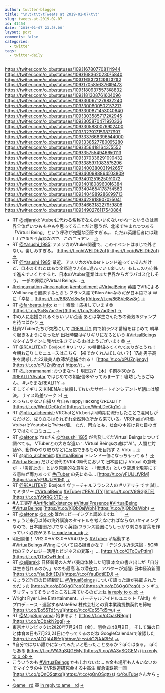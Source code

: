 ```yaml
---
author: twitter-blogger
title: "\n\t\t\t\tTweets at 2019-02-07\t\t"
slug: tweets-at-2019-02-07
id: 41454
date: '2019-02-07 23:59:00'
layout: post
comments: false
categories:
  - twitter
tags:
  - twitter-daily
---
```


https://twitter.com/o_ob/statuses/1093167807708114944 https://twitter.com/o_ob/statuses/1093168362023075840 https://twitter.com/o_ob/statuses/1093168373129633792 https://twitter.com/o_ob/statuses/1093170585637609473 https://twitter.com/o_ob/statuses/1093180937557368832 https://twitter.com/o_ob/statuses/1093181308761604096 https://twitter.com/o_ob/statuses/1093300671279882240 https://twitter.com/o_ob/statuses/1093300800502153217 https://twitter.com/o_ob/statuses/1093300871453040640 https://twitter.com/o_ob/statuses/1093303585717202945 https://twitter.com/o_ob/statuses/1093305870471950336 https://twitter.com/o_ob/statuses/1093305880076902400 https://twitter.com/o_ob/statuses/1093327917159837697 https://twitter.com/o_ob/statuses/1093337668396544000 https://twitter.com/o_ob/statuses/1093338527780065280 https://twitter.com/o_ob/statuses/1093356418164375552 https://twitter.com/o_ob/statuses/1093357554946650113 https://twitter.com/o_ob/statuses/1093370336291090432 https://twitter.com/o_ob/statuses/1093385971083575296 https://twitter.com/o_ob/statuses/1093400380031942657 https://twitter.com/o_ob/statuses/1093400988864503809 https://twitter.com/o_ob/statuses/1093401251625091072 https://twitter.com/o_ob/statuses/1093401808960016384 https://twitter.com/o_ob/statuses/1093404654178754560 https://twitter.com/o_ob/statuses/1093404989286899713 https://twitter.com/o_ob/statuses/1093422618907095041 https://twitter.com/o_ob/statuses/1093466318227959808 https://twitter.com/o_ob/statuses/1093490276117540864  

*   RT [@eijiaraki](https://twitter.com/eijiaraki): Vtuberに代わる名称でなんかいいのないかねーというのは業界全体がいつももやもや思ってることだと思うが、北米で生まれつつある「Virtual Being」という呼称が完璧な回答すぎる。。 ただ非英語話者には難しいであろう英語なので、このニュアン… [->](https://twitter.com/o_ob/statuses/1093167807708114944)
*   RT [@Yasushi_1985](https://twitter.com/Yasushi_1985): アメリカのVtuber関連で、このイベントはまじで外せない。楽しみすぎる。 [https://t.co/dWElIDb2of](https://t.co/dWElIDb2of) [->](https://twitter.com/o_ob/statuses/1093168362023075840)
*   RT [@Yasushi_1985](https://twitter.com/Yasushi_1985): 最近、アメリカのVtuberトレンド追っているんだけど、日本のそれとはもう全然違う方向に進んでいて楽しい。もしこの方向性で進んでいくとすると、日本のVtuber産業はまた世界からガラパゴス化しそう。 一部の界隈がVirtual Beings… [->](https://twitter.com/o_ob/statuses/1093168373129633792)
*   [#reincarnation](https://twitter.com/search?q=%23reincarnation&src=hash) [#incarnation](https://twitter.com/search?q=%23incarnation&src=hash) [#embodiment](https://twitter.com/search?q=%23embodiment&src=hash) [#VirtualBeing](https://twitter.com/search?q=%23VirtualBeing&src=hash) 英語でVRによる Well beingを翻訳するときも フランス語でBien êtreなのだが日本語では 単に「幸福… [https://t.co/868Vel8w8g](https://t.co/868Vel8w8g) [->](https://twitter.com/o_ob/statuses/1093170585637609473)
*   RT [@fanbeats_info](https://twitter.com/fanbeats_info): わー！素敵！応援しています😆 [https://t.co/ScBv7adGer](https://t.co/ScBv7adGer) [->](https://twitter.com/o_ob/statuses/1093180937557368832)
*   中の人に応援されるぐらい いい企画 あとは学生さんたちの勇気のジャンプを待つばかり [->](https://twitter.com/o_ob/statuses/1093181308761604096)
*   社員VTuberたちが突然にして [#REALITY](https://twitter.com/search?q=%23REALITY&src=hash) 内で朝ラジオ番組をはじめて 朝早く起きるようになったが 出社時間はギリギリになるという [#VirtualBeings](https://twitter.com/search?q=%23VirtualBeings&src=hash) なタイムラインに我々は生きている おはようございます😃 [->](https://twitter.com/o_ob/statuses/1093300671279882240)
*   RT [@REALITEVF](https://twitter.com/REALITEVF): Bonjour! #リアリテ の朝番組みてくれてありがとうね！ 今朝お送りしたニュースはこちら 【裸でかくれんぼしない？】17歳 男子高生を誘惑した22歳美人教師が逮捕される！ [https://t.co/oPUZnj6nqy](https://t.co/oPUZnj6nqy) [https://t…](https://t…) [->](https://twitter.com/o_ob/statuses/1093300800502153217)
*   RT [@_Isoramanami](https://twitter.com/_Isoramanami): おつまな～！ 明日2/7（木）午前8:30から [#REALITYAvatar](https://twitter.com/search?q=%23REALITYAvatar&src=hash) ではじめての朝配信☀やってみまーす！寝坊したらごぬん。 #いそまなREALITY [->](https://twitter.com/o_ob/statuses/1093300871453040640)
*   そしてイギリスIKINEMAに依頼しておいたサポートインシデントが朝には解決。 ナイス時差ワーク :-) [->](https://twitter.com/o_ob/statuses/1093303585717202945)
*   えっちじゃない自撮り 今日もHappyHackingなREALITY [https://t.co/WmLDeGtq1c](https://t.co/WmLDeGtq1c) [->](https://twitter.com/o_ob/statuses/1093305870471950336)
*   RT [@phio_alchemist](https://twitter.com/phio_alchemist): VRChatとVtuberは同時期に流行したことで混同しがちだけど、成り立ちはそれぞれ全然別の所から来ている。VRChatはVR畑。VtuberはYoutubeとTwitter畑。 ただ、両方とも、社会の本質は見た目のガワではなくコミュニ… [->](https://twitter.com/o_ob/statuses/1093305880076902400)
*   RT [@aktona](https://twitter.com/aktona): Yasさん [@Yasushi_1985](https://twitter.com/Yasushi_1985) が言及してたVirtual Beingsについて調べてる。 VTuberとの大きな違い 1\. Virtual Beingsの魂は"AI"。人間と対話や、動作のやり取りなどに反応できるものを目指す 2\. Virtu… [->](https://twitter.com/o_ob/statuses/1093327917159837697)
*   RT [@phio_alchemist](https://twitter.com/phio_alchemist): [#VirtualBeing](https://twitter.com/search?q=%23VirtualBeing&src=hash) トレンド一位になっちゃってる！ [->](https://twitter.com/o_ob/statuses/1093337668396544000)
*   [#VirtualBeing](https://twitter.com/search?q=%23VirtualBeing&src=hash) だけど現代のVR4.0時代において 日本語には Virtual の意味が ・「実質上の」という原義的な意味と ・「仮想の」という空想を現実にする意味が両方あって [#VTuber](https://twitter.com/search?q=%23VTuber&src=hash) の先にある… [https://t.co/yFUlJLfVRM](https://t.co/yFUlJLfVRM) [->](https://twitter.com/o_ob/statuses/1093338527780065280)
*   RT [@REALITEVF](https://twitter.com/REALITEVF): Bonjour! ヴァーチャルフランス人の #リアリテ です 試してミタゾー [#VirtualBeing](https://twitter.com/search?q=%23VirtualBeing&src=hash) [#VTuber](https://twitter.com/search?q=%23VTuber&src=hash) [#REALITY](https://twitter.com/search?q=%23REALITY&src=hash) [https://t.co/tV9tRGjSTE](https://t.co/tV9tRGjSTE) [->](https://twitter.com/o_ob/statuses/1093356418164375552)
*   #人工実存 [#ArtificialExistence](https://twitter.com/search?q=%23ArtificialExistence&src=hash) [#VirtualPresence](https://twitter.com/search?q=%23VirtualPresence&src=hash) [#VirtualBeing](https://twitter.com/search?q=%23VirtualBeing&src=hash) [#VirtualBeings](https://twitter.com/search?q=%23VirtualBeings&src=hash) [https://t.co/XjQbOajWbh](https://t.co/XjQbOajWbh) [->](https://twitter.com/o_ob/statuses/1093357554946650113)
*   RT [@aktona](https://twitter.com/aktona): [@o_ob](https://twitter.com/o_ob) 確かにビーイングと読めますね＾＾ [->](https://twitter.com/o_ob/statuses/1093370336291090432)
*   ちょうど来月以降の海外講演のタイトルを考えなければならないタイミングなので、日本語圏だけでなく英語/フランス語圏にもしっかり刺さる言葉を作っていく必要がある [in reply to o_ob](https://twitter.com/o_ob/statuses/1093338527780065280) [->](https://twitter.com/o_ob/statuses/1093385971083575296)
*   明日開催！ VR2.0→VR3.0→VR4.0から [#VTuber](https://twitter.com/search?q=%23VTuber&src=hash) が駆動する [#VirtualBeings](https://twitter.com/search?q=%23VirtualBeings&src=hash) [#Ving](https://twitter.com/search?q=%23Ving&src=hash) について語る担当かな？ 「デジタル近未来論 - 5G時代のテクノロジー活用とビジネスの変革-」… [https://t.co/OToCwFttIm](https://t.co/OToCwFttIm) [->](https://twitter.com/o_ob/statuses/1093400380031942657)
*   RT [@eijiaraki](https://twitter.com/eijiaraki): 日経新聞の人がバ美肉体験した記事 本文の書き出しが「自分は生き残れるのか。」なのも最高 私の潜在力、アバターが覚醒: 日本経済新聞 [https://t.co/YauBdtiEDJ](https://t.co/YauBdtiEDJ) [->](https://twitter.com/o_ob/statuses/1093400988864503809)
*   ちょうど昨日の日経新聞に [#VirtualBeings](https://twitter.com/search?q=%23VirtualBeings&src=hash) について語った話が掲載されたのだった [https://t.co/pE6OgGPcqC](https://t.co/pE6OgGPcqC) シンギュラリティってそういうところに来ているのだよね [in reply to o_ob](https://twitter.com/o_ob/statuses/1093338527780065280) [->](https://twitter.com/o_ob/statuses/1093401251625091072)
*   Wright Flyer Live Entertainment、バーチャルアイドルユニット「Alt!!」をプロデュース・運営するMateReal株式会社との資本業務提携契約を締結 [https://t.co/Eo55Td5rvu](https://t.co/Eo55Td5rvu) [->](https://twitter.com/o_ob/statuses/1093401808960016384)
*   RT [@MojoSugiyama](https://twitter.com/MojoSugiyama): 始まるよ！ [https://t.co/pCbakN9ggI](https://t.co/pCbakN9ggI) [->](https://twitter.com/o_ob/statuses/1093404654178754560)
*   東京オリンピックは2020年7月24日（金）、閉会式は8月9日。 そして海の日と体育の日も7月23,24日にやってくるのだね GoogleCalendarで確認した [https://t.co/4O2jAARIfo](https://t.co/4O2jAARIfo) [->](https://twitter.com/o_ob/statuses/1093404989286899713)
*   #自分ではない誰かになってみたいと思ったことあるか？ぼくはある。 ぼくもある [https://t.co/WA3qSQGEMy](https://t.co/WA3qSQGEMy) [in reply to o_ob](https://twitter.com/o_ob/statuses/1093385971083575296) [->](https://twitter.com/o_ob/statuses/1093422618907095041)
*   こういうのも [#VirtualBeings](https://twitter.com/search?q=%23VirtualBeings&src=hash) かもしれないな... お金も場所も人もいないのでマイクラの中でVR鉄道研究会する中高生 實急電鉄第一回 [https://t.co/gQnOSqttxs](https://t.co/gQnOSqttxs) [@YouTube](https://twitter.com/YouTube)さんから [->](https://twitter.com/o_ob/statuses/1093466318227959808)
*   [@ame__rd](https://twitter.com/ame__rd) 🙀 [in reply to ame__rd](https://twitter.com/ame__rd/statuses/1093477860075958272) [->](https://twitter.com/o_ob/statuses/1093490276117540864)